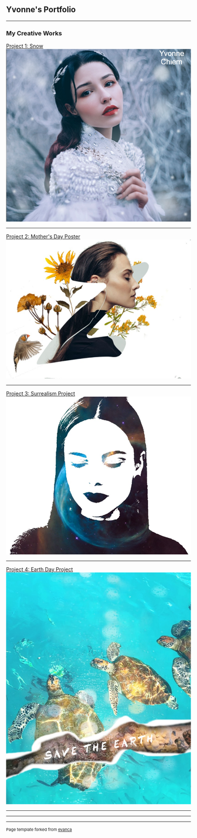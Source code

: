 ## Yvonne's Portfolio

---

### My Creative Works 

[Project 1: Snow](/sample_page)
<img src="images/Snow.png?raw=true"/>

---
[Project 2: Mother's Day Poster](/pdf/sample_presentation.pdf)
<img src="images/ecard.jpg?raw=true"/>

---
[Project 3: Surrealism Project](http://example.com/)
<img src="images/surreal.jpg?raw=true"/>

---
[Project 4: Earth Day Project](/sample_page)
<img src="images/turtles.jpg?raw=true"/>

---

---




---
<p style="font-size:11px">Page template forked from <a href="https://github.com/evanca/quick-portfolio">evanca</a></p>
<!-- Remove above link if you don't want to attibute -->
